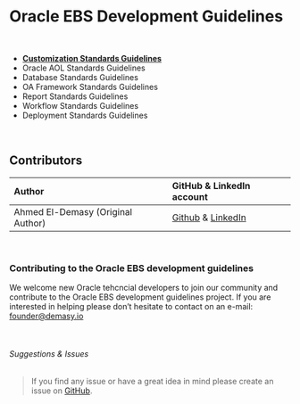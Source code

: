 # Oracle EBS Development Guidelines

<br>

- <a href="https://github.com/demasy/Oracle-EBS-Development-Guidelines/tree/main/customization-standards-guidelines">**Customization Standards Guidelines**</a>
- Oracle AOL Standards Guidelines
- Database Standards Guidelines
- OA Framework Standards Guidelines
- Report Standards Guidelines
- Workflow Standards Guidelines
- Deployment Standards Guidelines

<br>

 ## Contributors

| Author | GitHub & LinkedIn account |
| :-  | :---- |
| Ahmed El-Demasy (Original Author) | <a href="https://github.com/demasy">Github</a> & <a href="https://www.linkedin.com/in/demasy">LinkedIn</a> |

<br>

### Contributing to the Oracle EBS development guidelines
We welcome new Oracle tehcncial developers to join our community and contribute to the Oracle EBS development guidelines project. If you are interested in helping please don’t hesitate to contact on an e-mail: founder@demasy.io


<br>

###### Suggestions & Issues
> If you find any issue or have a great idea in mind please create an issue on <a href="https://github.com/demasy/Oracle-EBS-Development-Guidelines/issues">GitHub</a>.
